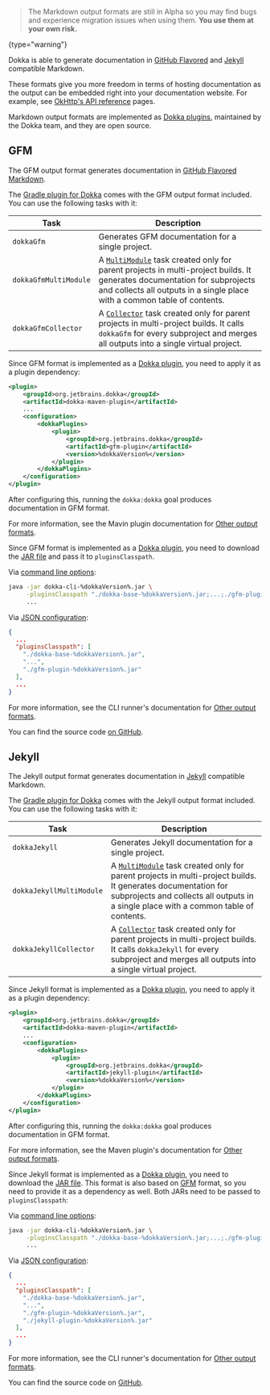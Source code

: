 [//]: # (title: Markdown)

> The Markdown output formats are still in Alpha so you may find bugs and experience migration issues when using them. **You use them at your own risk.**
>
{type="warning"}

Dokka is able to generate documentation in [GitHub Flavored](#gfm) and [Jekyll](#jekyll) compatible Markdown.

These formats give you more freedom in terms of hosting documentation as the output can be embedded right into your 
documentation website. For example, see [OkHttp's API reference](https://square.github.io/okhttp/4.x/okhttp/okhttp3/)
pages.

Markdown output formats are implemented as [Dokka plugins](dokka_plugins.md), maintained by the Dokka team, and 
they are open source.

## GFM

The GFM output format generates documentation in [GitHub Flavored Markdown](https://github.github.com/gfm/).

<tabs group="build-script">
<tab title="Gradle" group-key="kotlin">

The [Gradle plugin for Dokka](gradle.md) comes with the GFM output format included. You can use the following tasks with it:

| **Task**              | **Description**                                                                                                                                                                                                                         |
|-----------------------|-----------------------------------------------------------------------------------------------------------------------------------------------------------------------------------------------------------------------------------------|
| `dokkaGfm`            | Generates GFM documentation for a single project.                                                                                                                                                                                       |
| `dokkaGfmMultiModule` | A [`MultiModule`](gradle.md#multi-project-builds) task created only for parent projects in multi-project builds. It generates documentation for subprojects and collects all outputs in a single place with a common table of contents. |
| `dokkaGfmCollector`   | A [`Collector`](gradle.md#collector-tasks) task created only for parent projects in multi-project builds. It calls `dokkaGfm` for every subproject and merges all outputs into a single virtual project.                                |

</tab>
<tab title="Maven" group-key="groovy">

Since GFM format is implemented as a [Dokka plugin](dokka_plugins.md#applying-dokka-plugins), you need to apply it as a plugin
dependency:

```xml
<plugin>
    <groupId>org.jetbrains.dokka</groupId>
    <artifactId>dokka-maven-plugin</artifactId>
    ...
    <configuration>
        <dokkaPlugins>
            <plugin>
                <groupId>org.jetbrains.dokka</groupId>
                <artifactId>gfm-plugin</artifactId>
                <version>%dokkaVersion%</version>
            </plugin>
        </dokkaPlugins>
    </configuration>
</plugin>
```

After configuring this, running the `dokka:dokka` goal produces documentation in GFM format.

For more information, see the Mavin plugin documentation for [Other output formats](maven.md#other-output-formats).

</tab>
<tab title="CLI" group-key="cli">

Since GFM format is implemented as a [Dokka plugin](dokka_plugins.md#applying-dokka-plugins), you need to download the
[JAR file](https://mvnrepository.com/artifact/org.jetbrains.dokka/gfm-plugin/%dokkaVersion%) and pass it to
`pluginsClasspath`.

Via [command line options](cli.md#running-with-command-line-options):

```Bash
java -jar dokka-cli-%dokkaVersion%.jar \
     -pluginsClasspath "./dokka-base-%dokkaVersion%.jar;...;./gfm-plugin-%dokkaVersion%.jar" \
     ...
```

Via [JSON configuration](cli.md#running-with-json-configuration):

```json
{
  ...
  "pluginsClasspath": [
    "./dokka-base-%dokkaVersion%.jar",
    "...",
    "./gfm-plugin-%dokkaVersion%.jar"
  ],
  ...
}
```

For more information, see the CLI runner's documentation for [Other output formats](cli.md#other-output-formats).

</tab>
</tabs>

You can find the source code [on GitHub](https://github.com/Kotlin/dokka/tree/%dokkaVersion%/plugins/gfm).

## Jekyll

The Jekyll output format generates documentation in [Jekyll](https://jekyllrb.com/) compatible Markdown.

<tabs group="build-script">
<tab title="Gradle" group-key="kotlin">

The [Gradle plugin for Dokka](gradle.md) comes with the Jekyll output format included. You can use the following tasks with it:

| **Task**                 | **Description**                                                                                                                                                                                                                         |
|--------------------------|-----------------------------------------------------------------------------------------------------------------------------------------------------------------------------------------------------------------------------------------|
| `dokkaJekyll`            | Generates Jekyll documentation for a single project.                                                                                                                                                                                    |
| `dokkaJekyllMultiModule` | A [`MultiModule`](gradle.md#multi-project-builds) task created only for parent projects in multi-project builds. It generates documentation for subprojects and collects all outputs in a single place with a common table of contents. |
| `dokkaJekyllCollector`   | A [`Collector`](gradle.md#collector-tasks) task created only for parent projects in multi-project builds. It calls `dokkaJekyll` for every subproject and merges all outputs into a single virtual project.                             |

</tab>
<tab title="Maven" group-key="groovy">

Since Jekyll format is implemented as a [Dokka plugin](dokka_plugins.md#applying-dokka-plugins), you need to apply it as a plugin
dependency:

```xml
<plugin>
    <groupId>org.jetbrains.dokka</groupId>
    <artifactId>dokka-maven-plugin</artifactId>
    ...
    <configuration>
        <dokkaPlugins>
            <plugin>
                <groupId>org.jetbrains.dokka</groupId>
                <artifactId>jekyll-plugin</artifactId>
                <version>%dokkaVersion%</version>
            </plugin>
        </dokkaPlugins>
    </configuration>
</plugin>
```

After configuring this, running the `dokka:dokka` goal produces documentation in GFM format.

For more information, see the Maven plugin's documentation for [Other output formats](maven.md#other-output-formats).

</tab>
<tab title="CLI" group-key="cli">

Since Jekyll format is implemented as a [Dokka plugin](dokka_plugins.md#applying-dokka-plugins), you need to download the
[JAR file](https://mvnrepository.com/artifact/org.jetbrains.dokka/jekyll-plugin/%dokkaVersion%). This format is also
based on [GFM](#gfm) format, so you need to provide it as a dependency as well. Both JARs need to be passed to 
`pluginsClasspath`:

Via [command line options](cli.md#running-with-command-line-options):

```Bash
java -jar dokka-cli-%dokkaVersion%.jar \
     -pluginsClasspath "./dokka-base-%dokkaVersion%.jar;...;./gfm-plugin-%dokkaVersion%.jar;./jekyll-plugin-%dokkaVersion%.jar" \
     ...
```

Via [JSON configuration](cli.md#running-with-json-configuration):

```json
{
  ...
  "pluginsClasspath": [
    "./dokka-base-%dokkaVersion%.jar",
    "...",
    "./gfm-plugin-%dokkaVersion%.jar",
    "./jekyll-plugin-%dokkaVersion%.jar"
  ],
  ...
}
```

For more information, see the CLI runner's documentation for [Other output formats](cli.md#other-output-formats).

</tab>
</tabs>

You can find the source code on [GitHub](https://github.com/Kotlin/dokka/tree/%dokkaVersion%/plugins/jekyll).
